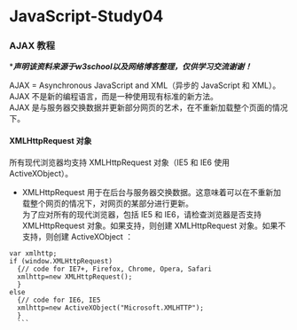 # JavaScript-Study04
### AJAX 教程   

********声明该资料来源于w3school以及网络博客整理，仅供学习交流谢谢！*******  

AJAX = Asynchronous JavaScript and XML（异步的 JavaScript 和 XML）。  
AJAX 不是新的编程语言，而是一种使用现有标准的新方法。  
AJAX 是与服务器交换数据并更新部分网页的艺术，在不重新加载整个页面的情况下。  

#### XMLHttpRequest 对象  
所有现代浏览器均支持 XMLHttpRequest 对象（IE5 和 IE6 使用 ActiveXObject）。  
- XMLHttpRequest 用于在后台与服务器交换数据。这意味着可以在不重新加载整个网页的情况下，对网页的某部分进行更新。  
为了应对所有的现代浏览器，包括 IE5 和 IE6，请检查浏览器是否支持 XMLHttpRequest 对象。如果支持，则创建 XMLHttpRequest 对象。如果不支持，则创建 ActiveXObject ：  
```
var xmlhttp;
if (window.XMLHttpRequest)
  {// code for IE7+, Firefox, Chrome, Opera, Safari
  xmlhttp=new XMLHttpRequest();
  }
else
  {// code for IE6, IE5
  xmlhttp=new ActiveXObject("Microsoft.XMLHTTP");
  }
  ```
  
